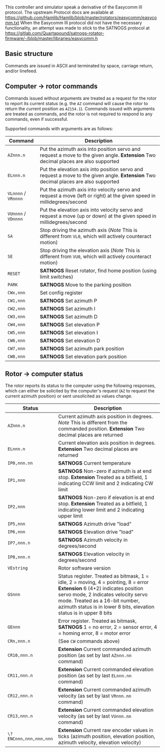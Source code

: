 This controller and simulator speak a derivative of the Easycomm III protocol.
The upstream Protocol docs are available at
https://github.com/Hamlib/Hamlib/blob/master/rotators/easycomm/easycomm.txt When
the Easycomm III protocol did not have the necessary functionality, an attempt
was made to stick to the SATNOGS protocol at
https://gitlab.com/Quartapound/satnogs-rotator-firmware/-/blob/master/libraries/easycomm.h

Basic structure
-----------------

Commands are issued in ASCII and terminated by space, carriage return, and/or linefeed.

Computer -> rotor commands
-----------------

Commands issued without arguments are treated as a request for the rotor to report its current status (e.g. the `AZ` command will cause the rotor to return the current position as `AZ154.1`). Commands issued with arguments are treated as commands, and the rotor is not required to respond to any commands, even if successful.

Supported commands with arguments are as follows:

| Command | Description |
| ------- | ----------- |
| `AZnnn.n` | Put the azimuth axis into position servo and request a move to the given angle. **Extension** Two decimal places are also supported |
| `ELnnn.n` | Put the elevation axis into position servo and request a move to the given angle. **Extension** Two decimal places are also supported |
| `VLnnnn` / `VRnnnn` | Put the azimuth axis into velocity servo and request a move (left or right) at the given speed in millidegrees/second |
| `VUnnnn` / `VDnnnn` | Put the elevation axis into velocity servo and request a move (up or down) at the given speed in millidegrees/second |
| `SA` | Stop driving the azimuth axis (*Note* This is different from `VL0`, which will actively counteract motion) |
| `SE` | Stop driving the elevation axis (*Note* This is different from `VU0`, which will actively counteract motion) |
| `RESET` | **SATNOGS** Reset rotator, find home position (using limit switches) |
| `PARK` | **SATNOGS** Move to the parking position |
| `CWx,nnn` | Set config register |
| `CW1,nnn` | **SATNOGS** Set azimuth P |
| `CW2,nnn` | **SATNOGS** Set azimuth I |
| `CW3,nnn` | **SATNOGS** Set azimuth D |
| `CW4,nnn` | **SATNOGS** Set elevation P |
| `CW5,nnn` | **SATNOGS** Set elevation I |
| `CW6,nnn` | **SATNOGS** Set elevation D |
| `CW7,nnn` | **SATNOGS** Set azimuth park position |
| `CW8,nnn` | **SATNOGS** Set elevation park position |

Rotor -> computer status
-----

The rotor reports its status to the computer using the following responses,
which can either be solicited by the computer's request (`AZ` to request the
current azimuth position) or sent unsolicited as values change.

| Status | Description |
| ------ | ----------- |
| `AZnnn.n` | Current azimuth axis position in degrees. *Note* This is different from the commanded position. **Extension** Two decimal places are returned |
| `ELnnn.n` | Current elevation axis position in degrees. **Extension** Two decimal places are returned |
| `IP0,nnn.nn` | **SATNOGS** Current temperature
| `IP1,nnn` | **SATNOGS** Non-zero if azimuth is at end stop. **Extension** Treated as a bitfield, 1 indicating CCW limit and 2 indicating CW limit |
| `IP2,nnn` | **SATNOGS** Non-zero if elevation is at end stop. **Extension** Treated as a bitfield, 1 indicating lower limit and 2 indicating upper limit |
| `IP5,nnn` | **SATNOGS** Azimuth drive "load" |
| `IP6,nnn` | **SATNOGS** Elevation drive "load" |
| `IP7,nnn.n` | **SATNOGS** Azimuth velocity in degrees/second |
| `IP8,nnn.n` | **SATNOGS** Elevation velocity in degrees/second |
| `VEstring` | Rotor software version |
| `GSnnn` | Status register. Treated as bitmask, 1 = idle, 2 = moving, 4 = pointing, 8 = error **Extension** 6 (4+2) indicates position servo mode, 2 indicates velocity servo mode. Treated as a 16-bit number, azimuth status is in lower 8 bits, elevation status is in upper 8 bits |
| `GEnnn` | Error register. Treated as bitmask, **SATNOGS** 1 = no error, 2 = sensor error, 4 = homing error, 8 = motor error |
| `CRn,nnn.n` | (See `CW` commands above) |
| `CR10,nnn.n` | **Extension** Current commanded azimuth position (as set by last `AZnnn.nn` command) |
| `CR11,nnn.n` | **Extension** Current commanded elevation position (as set by last `ELnnn.nn` command) |
| `CR12,nnn.n` | **Extension** Current commanded azimuth velocity (as set by last `VRnnn.nn` command) |
| `CR13,nnn.n` | **Extension** Current commanded elevation velocity (as set by last `VUnnn.nn` command) |
| `\?ENCnnn,nnn,nnn,nnn` | **Extension** Current raw encoder values in ticks (azimuth position, elevation position, azimuth velocity, elevation velocity) |
